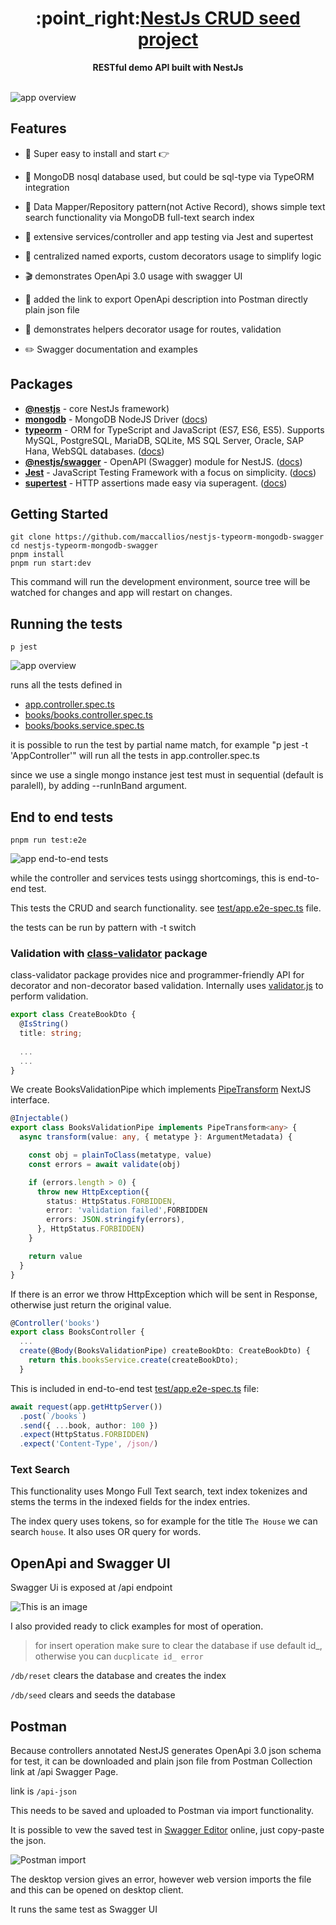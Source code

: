 <!-- https://github.com/nestjsx/crud -->

<div align="center">
  <h1>:point_right:<a href="https://github.com/maccallios/nestjs-typeorm-mongodb-swagger">NestJs CRUD seed project
  </a></h1>
</div>

<div align="center">
  <strong>RESTful demo API built with NestJs</strong>
</div>

<br />

![app overview](docs/images/app-overview.png)


## Features

- :electric_plug: Super easy to install and start :point_right:

- :octopus: MongoDB nosql database used, but could be sql-type via TypeORM integration

- :mag_right: Data Mapper/Repository pattern(not Active Record), shows simple text search functionality via MongoDB full-text search index

- :telescope: extensive services/controller and app testing via Jest and supertest

- :space_invader: centralized named exports, custom decorators usage to simplify logic

- :clapper: demonstrates OpenApi 3.0 usage with swagger UI

- :wrench: added the link to export OpenApi description into Postman directly plain json file

- :gift: demonstrates helpers decorator usage for routes, validation

- :pencil2: Swagger documentation and examples

## Packages

- [**@nestjs**](https://nestjs.com) - core NestJs framework)
- [**mongodb**](https://www.npmjs.com/package/mongodb) - MongoDB NodeJS Driver ([docs](https://www.mongodb.com/docs/drivers/node/current/))
- [**typeorm**](https://www.npmjs.com/package/typeorm) - ORM for TypeScript and JavaScript (ES7, ES6, ES5). Supports MySQL, PostgreSQL, MariaDB, SQLite, MS SQL Server, Oracle, SAP Hana, WebSQL databases. ([docs](https://github.com/nestjsx/crud/wiki/ServiceTypeorm))
- [**@nestjs/swagger**](https://www.npmjs.com/@nestjs/swagger) - OpenAPI (Swagger) module for NestJS. ([docs](https://swagger.io/specification))
- [**Jest**](https://www.npmjs.com/jest) - JavaScript Testing Framework with a focus on simplicity. ([docs](https://jestjs.io))
- [**supertest**](https://www.npmjs.com/supertest) - HTTP assertions made easy via superagent. ([docs](https://github.com/visionmedia/supertest#readme))

## Getting Started

```
git clone https://github.com/maccallios/nestjs-typeorm-mongodb-swagger
cd nestjs-typeorm-mongodb-swagger
pnpm install
pnpm run start:dev
```

This command will run the development environment, source tree will be watched for changes and app will restart on changes.

## Running the tests

```
p jest
```

![app overview](docs/images/tests-services.png)

runs all the tests defined in

* [app.controller.spec.ts](src/app.controller.ts)
* [books/books.controller.spec.ts](src/books/books.controller.spec.ts)
* [books/books.service.spec.ts](src/books/books.service.spec.ts)


it is possible to run the test by partial name match,
for example "p jest -t 'AppController'"
will run all the tests in app.controller.spec.ts

since we use a single mongo instance jest test must in sequential (default is paralell), by adding --runInBand argument.


## End to end tests

```
pnpm run test:e2e
```

![app end-to-end tests](docs/images/test-e2e.png)

while the controller and services tests usingg shortcomings,
this is end-to-end test.

This tests the CRUD and search functionality.
see [test/app.e2e-spec.ts](test/app.e2e-spec.ts) file.

the tests can be run by pattern with -t switch

### Validation with [class-validator](https://github.com/typestack/class-validator) package

class-validator package provides nice and programmer-friendly API
for decorator and non-decorator based validation. Internally uses [validator.js](https://github.com/validatorjs/validator.js) to perform validation.

```typescript
export class CreateBookDto {
  @IsString()
  title: string;
  
  ...
  ...
}
```

We create BooksValidationPipe which implements [PipeTransform](https://docs.nestjs.com/pipes) NextJS interface.

```typescript
@Injectable()
export class BooksValidationPipe implements PipeTransform<any> {
  async transform(value: any, { metatype }: ArgumentMetadata) {

    const obj = plainToClass(metatype, value)
    const errors = await validate(obj)

    if (errors.length > 0) {
      throw new HttpException({
        status: HttpStatus.FORBIDDEN,
        error: 'validation failed',FORBIDDEN
        errors: JSON.stringify(errors),
      }, HttpStatus.FORBIDDEN)
    }

    return value
  }
}
```

If there is an error we throw HttpException which will be sent in Response,
otherwise just return the original value.


```typescript
@Controller('books')
export class BooksController {
  ...
  create(@Body(BooksValidationPipe) createBookDto: CreateBookDto) {
    return this.booksService.create(createBookDto);
  }
```

This is included in end-to-end test [test/app.e2e-spec.ts](test/app.e2e-spec.ts) file:

```typescript
await request(app.getHttpServer())
  .post(`/books`)
  .send({ ...book, author: 100 })
  .expect(HttpStatus.FORBIDDEN)
  .expect('Content-Type', /json/)
```



### Text Search

This functionality uses Mongo Full Text search,
text index tokenizes and stems the terms in the indexed fields for the index entries.

The index query uses tokens, so for example for the title `The House` we can search `house`. It also uses OR query for words.

## OpenApi and Swagger UI

Swagger Ui is exposed at /api endpoint

![This is an image](docs/images/swagger.png)

I also provided ready to click examples for most of operation.
> for insert operation make sure to clear the database if use default id_, otherwise you can `ducplicate id_ error`

`/db/reset` clears the database and creates the index

`/db/seed`  clears and seeds the database

## Postman

Because controllers annotated NestJS generates OpenApi 3.0 json schema for test, it can be downloaded and plain json file from 
Postman Collection link at /api Swagger Page.

link is `/api-json`

This needs to be saved and uploaded to Postman via import functionality.

It is possible to vew the saved test in [Swagger Editor](https://editor.swagger.io) online, just copy-paste the json.


![Postman import](docs/images/postman-web-import.png)

The desktop version gives an error, however web version imports the file and this can be opened on desktop client.

It runs the same test as Swagger UI
